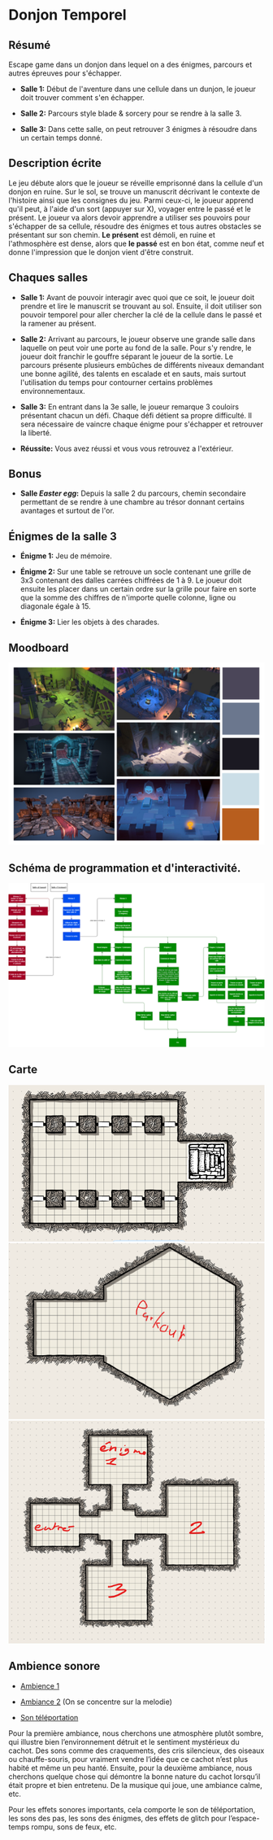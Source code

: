 # Donjon Temporel

## Résumé

Escape game dans un donjon dans lequel on a des énigmes, parcours et autres épreuves pour s'échapper.

- **Salle 1:** Début de l'aventure dans une cellule dans un dunjon, le joueur doit trouver comment s'en échapper.
 
- **Salle 2:** Parcours style blade & sorcery pour se rendre à la salle 3.
 
- **Salle 3:** Dans cette salle, on peut retrouver 3 énigmes à résoudre dans un certain temps donné.

## Description écrite
Le jeu débute alors que le joueur se réveille emprisonné dans la cellule d'un donjon en ruine. Sur le sol, se trouve un manuscrit décrivant le contexte de l'histoire ainsi que les consignes du jeu. Parmi ceux-ci, le joueur apprend qu'il peut, à l'aide d'un sort (appuyer sur X), voyager entre le passé et le présent. Le joueur va alors devoir apprendre a utiliser ses pouvoirs pour s'échapper de sa cellule, résoudre des énigmes et tous autres obstacles se présentant sur son chemin. **Le présent** est démoli, en ruine et l'athmosphère est dense, alors que **le passé** est en bon état, comme neuf et donne l'impression que le donjon vient d'être construit.

## Chaques salles

- **Salle 1:** Avant de pouvoir interagir avec quoi que ce soit, le joueur doit prendre et lire le manuscrit se trouvant au sol. Ensuite, il doit utiliser son pouvoir temporel pour aller chercher la clé de la cellule dans le passé et la ramener au présent.
 
- **Salle 2:** Arrivant au parcours, le joueur observe une grande salle dans laquelle on peut voir une porte au fond de la salle. Pour s'y rendre, le joueur doit franchir le gouffre séparant le joueur de la sortie. Le parcours présente plusieurs embûches de différents niveaux demandant une bonne agilité, des talents en escalade et en sauts, mais surtout l'utilisation du temps pour contourner certains problèmes environnementaux.
 
- **Salle 3:** En entrant dans la 3e salle, le joueur remarque 3 couloirs présentant chacun un défi. Chaque défi détient sa propre difficulté. Il sera nécessaire de vaincre chaque énigme pour s'échapper et retrouver la liberté.
  
- **Réussite:** Vous avez réussi et vous vous retrouvez a l'extérieur.

## Bonus

- **Salle *Easter egg*:** Depuis la salle 2 du parcours, chemin secondaire permettant de se rendre à une chambre au trésor donnant certains avantages et surtout de l'or.



## Énigmes de la salle 3

- **Énigme 1:** Jeu de mémoire.
 
- **Énigme 2:** Sur une table se retrouve un socle contenant une grille de 3x3 contenant des dalles carrées chiffrées de 1 à 9. Le joueur doit ensuite les placer dans un certain ordre sur la grille pour faire en sorte que la somme des chiffres de n'importe quelle colonne, ligne ou diagonale égale à 15.
 
- **Énigme 3:** Lier les objets à des charades.

## Moodboard
![moodboard](images/moodboard_vr.png)

## Schéma de programmation et d'interactivité.
![moodboard](images/programmation2-v3.png)

## Carte
![Carte1](images/carte1.png)
![Carte2](images/carte2.png)
![Carte3](images/carte3.png)
## Ambience sonore 
- [Ambience 1](https://www.youtube.com/watch?v=bxoRRobHtGM&t=151s)

- [Ambiance 2](https://youtu.be/DRFHklnN-SM) (On se concentre sur la melodie)

- [Son téléportation](audio/tp_sound_idea.wav)

Pour la première ambiance, nous cherchons une atmosphère plutôt sombre, qui illustre bien l’environnement détruit et le sentiment mystérieux du cachot. Des sons comme des craquements, des cris silencieux, des oiseaux ou chauffe-souris, pour vraiment vendre l’idée que ce cachot n’est plus habité et même un peu hanté. Ensuite, pour la deuxième ambiance, nous cherchons quelque chose qui démontre la bonne nature du cachot lorsqu’il était propre et bien entretenu. De la musique qui joue, une ambiance calme, etc.

Pour les effets sonores importants, cela comporte le son de téléportation, les sons des pas, les sons des énigmes, des effets de glitch pour l’espace-temps rompu, sons de feux, etc.
